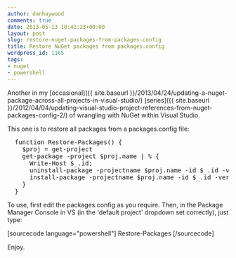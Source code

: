 ```yaml
---
author: danhaywood
comments: true
date: 2013-05-13 10:42:23+00:00
layout: post
slug: restore-nuget-packages-from-packages-config
title: Restore NuGet packages from packages.config
wordpress_id: 1165
tags:
- nuget
- powershell
---
```


Another in my [occasional]({{ site.baseurl }}/2013/04/24/updating-a-nuget-package-across-all-projects-in-visual-studio/) [series]({{ site.baseurl }}/2012/04/04/updating-visual-studio-project-references-from-nuget-packages-config-2/) of wrangling with NuGet within Visual Studio.

This one is to restore all packages from a packages.config file:

<pre>
  function Restore-Packages() {
    $proj = get-project
    get-package -project $proj.name | % {
      Write-Host $_.id;
      uninstall-package -projectname $proj.name -id $_.id -version $_.version -RemoveDependencies -force ;
      install-package -projectname $proj.name -id $_.id -version $_.version
    }
  }
</pre>

To use, first edit the packages.config as you require. Then, in the Package Manager Console in VS (in the 'default project' dropdown set correctly), just type:

[sourcecode language="powershell"]
Restore-Packages
[/sourcecode]

Enjoy.
